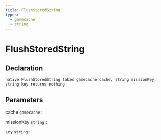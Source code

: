 ```yaml
---
title: FlushStoredString
types:
  - gamecache
  - string
---
```


# FlushStoredString

## Declaration

```jass
native FlushStoredString takes gamecache cache, string missionKey, string key returns nothing
```

## Parameters
cache `gamecache`
: 

missionKey `string`
: 

key `string`
: 
